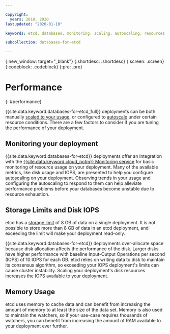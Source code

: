 ```yaml
---

Copyright:
  years: 2018, 2020
lastupdated: "2020-01-10"

keywords: etcd, databases, monitoring, scaling, autoscaling, resources

subcollection: databases-for-etcd

---
```


{:new_window: target="_blank"}
{:shortdesc: .shortdesc}
{:screen: .screen}
{:codeblock: .codeblock}
{:pre: .pre}



# Performance
{: #performance}

{{site.data.keyword.databases-for-etcd_full}} deployments can be both manually [scaled to your usage](/docs/services/databases-for-etcd?topic=databases-for-etcd-resources-scaling), or configured to [autoscale](/docs/services/databases-for-etcd?topic=databases-for-etcd-autoscaling) under certain resource conditions. There are a few factors to consider if you are tuning the performance of your deployment.

## Monitoring your deployment

{{site.data.keyword.databases-for-etcd}} deployments offer an integration with the [{{site.data.keyword.cloud_notm}} Monitoring service](/docs/services/databases-for-etcd?topic=databases-for-etcd-sysdig-monitoring) for basic monitoring of resource usage on your deployment. Many of the available metrics, like disk usage and IOPS, are presented to help you configure [autoscaling](/docs/services/databases-for-etcd?topic=databases-for-etcd-autoscaling) on your deployment. Observing trends in your usage and configuring the autoscaling to respond to them can help alleviate performance problems before your databases become unstable due to resource exhaustion.

## Storage Limits and Disk IOPS

etcd has a [storage limit](https://coreos.com/etcd/docs/latest/dev-guide/limit.html) of 8 GB of data on a single deployment. It is not possible to store more than 8 GB of data in an etcd deployment, and exceeding the limit will make your deployment read-only.

{{site.data.keyword.databases-for-etcd}} deployments over-allocate space because disk allocation affects the performance of the disk. Larger disks have higher performance with baseline Input-Output Operations per second (IOPS) of 10 IOPS for each GB. etcd relies on writing data to disk to maintain its consensus algorithm, so exceeding your IOPS deployment's limits can cause cluster instability. Scaling your deployment's disk resources increases the IOPS available to your deployment.

## Memory Usage

etcd uses memory to cache data and can benefit from increasing the amount of memory to at least the size of the data set. Memory is also used to maintain the watchers, so if your use-case requires thousands of watchers, you can benefit from increasing the amount of RAM available to your deployment ever further.